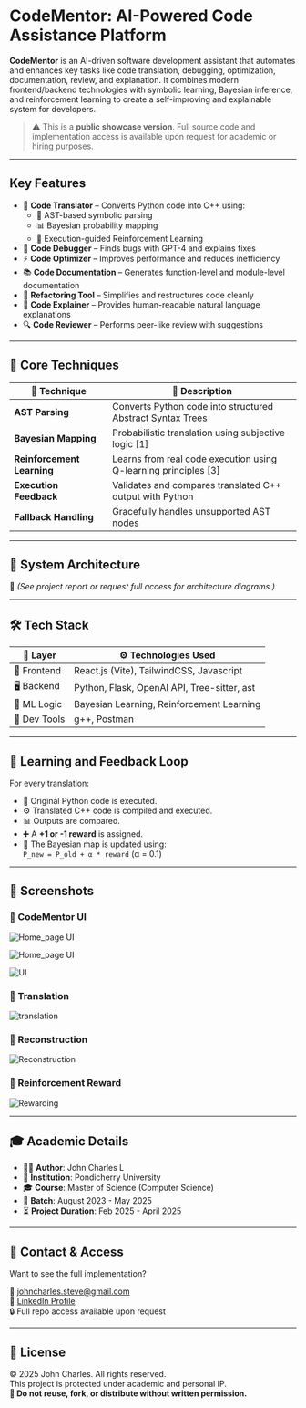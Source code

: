 # CodeMentor: AI-Powered Code Assistance Platform

**CodeMentor** is an AI-driven software development assistant that automates and enhances key tasks like code translation, debugging, optimization, documentation, review, and explanation. It combines modern frontend/backend technologies with symbolic learning, Bayesian inference, and reinforcement learning to create a self-improving and explainable system for developers.

> ⚠️ This is a **public showcase version**. Full source code and implementation access is available upon request for academic or hiring purposes.

---

## Key Features

- 🔁 **Code Translator** – Converts Python code into C++ using:
  - 🧩 AST-based symbolic parsing
  - 📊 Bayesian probability mapping
  - 🎯 Execution-guided Reinforcement Learning
- 🐞 **Code Debugger** – Finds bugs with GPT-4 and explains fixes
- ⚡ **Code Optimizer** – Improves performance and reduces inefficiency
- 📚 **Code Documentation** – Generates function-level and module-level documentation
- 🔄 **Refactoring Tool** – Simplifies and restructures code cleanly
- 🧠 **Code Explainer** – Provides human-readable natural language explanations
- 🔍 **Code Reviewer** – Performs peer-like review with suggestions

---

## 🧠 Core Techniques

| 🧪 Technique | 📝 Description |
|-------------|----------------|
| **AST Parsing** | Converts Python code into structured Abstract Syntax Trees |
| **Bayesian Mapping** | Probabilistic translation using subjective logic [1] |
| **Reinforcement Learning** | Learns from real code execution using Q-learning principles [3] |
| **Execution Feedback** | Validates and compares translated C++ output with Python |
| **Fallback Handling** | Gracefully handles unsupported AST nodes |

---

## 🧱 System Architecture

📐 *(See project report or request full access for architecture diagrams.)*

---

## 🛠️ Tech Stack

| 🧩 Layer       | ⚙️ Technologies Used                             |
|---------------|--------------------------------------------------|
| 🎨 Frontend    | React.js (Vite), TailwindCSS, Javascript         |
| 🖥️ Backend     | Python, Flask, OpenAI API, Tree-sitter, ast     |
| 🧠 ML Logic    | Bayesian Learning, Reinforcement Learning       |
| 🧰 Dev Tools   | g++, Postman          |

---

## 🔁 Learning and Feedback Loop

For every translation:
- 🧪 Original Python code is executed.
- ⚙️ Translated C++ code is compiled and executed.
- 📊 Outputs are compared.
- ➕ A **+1 or -1 reward** is assigned.
- 🔁 The Bayesian map is updated using:  
  `P_new = P_old + α * reward` (α = 0.1)

---

## 📸 Screenshots

### 🔹 CodeMentor UI
![Home_page UI](screenshots/UI_Demo.png)

![Home_page UI](screenshots/UI_Demo_2.png)

![UI](screenshots/Services_UI.png)

### 🔹 Translation
![translation](screenshots/Translation.png)

### 🔹 Reconstruction
![Reconstruction](screenshots/Reconstruction.png)

### 🔹 Reinforcement Reward 
![Rewarding](screenshots/Rewarding.png)



---

## 🎓 Academic Details

- 👨‍🎓 **Author**: John Charles L  
- 🏫 **Institution**: Pondicherry University  
- 🎓 **Course**: Master of Science (Computer Science)  
- 📅 **Batch**: August 2023 - May 2025  
- ⏳ **Project Duration**: Feb 2025 - April 2025  

---

## 📩 Contact & Access

Want to see the full implementation?

📧 johncharles.steve@gmail.com  
🔗 [LinkedIn Profile](https://www.linkedin.com/in/-john-charles)  
🔒 Full repo access available upon request

---

## 🛑 License

© 2025 John Charles. All rights reserved.  
This project is protected under academic and personal IP.  
**🚫 Do not reuse, fork, or distribute without written permission.**
